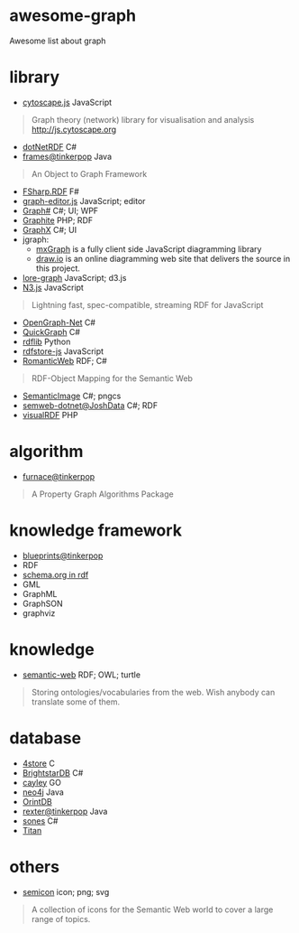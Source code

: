 # awesome-graph
Awesome list about graph

# library
* [cytoscape.js](https://github.com/cytoscape/cytoscape.js) JavaScript
> Graph theory (network) library for visualisation and analysis http://js.cytoscape.org
* [dotNetRDF](https://github.com/dotnetrdf/dotnetrdf) C#
* [frames@tinkerpop](https://github.com/tinkerpop/frames) Java
> An Object to Graph Framework
* [FSharp.RDF](https://github.com/ryansroberts/FSharp.RDF) F#
* [graph-editor.js](https://github.com/rkirov/graph-editor.js) JavaScript; editor
* [Graph#](http://graphsharp.codeplex.com/) C#; UI; WPF
* [Graphite](https://github.com/cgutteridge/Graphite) PHP; RDF
* [GraphX](https://github.com/panthernet/GraphX) C#; UI
* jgraph:
  * [mxGraph](https://github.com/jgraph/mxgraph)  is a fully client side JavaScript diagramming library
  * [draw.io](https://github.com/jgraph/drawio) is an online diagramming web site that delivers the source in this project.
* [lore-graph](https://github.com/13f/lore-graph) JavaScript; d3.js
* [N3.js](https://github.com/RubenVerborgh/N3.js) JavaScript
> Lightning fast, spec-compatible, streaming RDF for JavaScript
* [OpenGraph-Net](https://github.com/ghorsey/OpenGraph-Net) C#
* [QuickGraph](http://quickgraph.codeplex.com/) C#
* [rdflib](https://github.com/RDFLib/rdflib) Python
* [rdfstore-js](https://github.com/antoniogarrote/rdfstore-js) JavaScript
* [RomanticWeb](https://github.com/MakoLab/RomanticWeb) RDF; C#
> RDF-Object Mapping for the Semantic Web
* [SemanticImage](https://github.com/taurenshaman/SemanticImage) C#; pngcs
* [semweb-dotnet@JoshData](https://github.com/JoshData/semweb-dotnet) C#; RDF
* [visualRDF](https://github.com/alangrafu/visualRDF) PHP

# algorithm
* [furnace@tinkerpop](https://github.com/tinkerpop/furnace)
> A Property Graph Algorithms Package

# knowledge framework
* [blueprints@tinkerpop](https://github.com/tinkerpop/blueprints)
* RDF
* [schema.org in rdf](https://github.com/mhausenblas/schema-org-rdf)
* GML
* GraphML
* GraphSON
* graphviz

# knowledge
* [semantic-web](https://github.com/taurenshaman/semantic-web) RDF; OWL; turtle
> Storing ontologies/vocabularies from the web. Wish anybody can translate some of them.

# database
* [4store](https://github.com/4store/4store) C
* [BrightstarDB](https://github.com/BrightstarDB/BrightstarDB) C#
* [cayley](https://github.com/cayleygraph/cayley) GO
* [neo4j](http://neo4j.org/) Java
* [OrintDB](http://www.orientechnologies.com/)
* [rexter@tinkerpop](https://github.com/tinkerpop/rexster) Java
* [sones](https://github.com/sones/sones) C#
* [Titan](http://thinkaurelius.github.com/titan/)

# others
* [semicon](https://github.com/k00ni/semicon) icon; png; svg
> A collection of icons for the Semantic Web world to cover a large range of topics.
